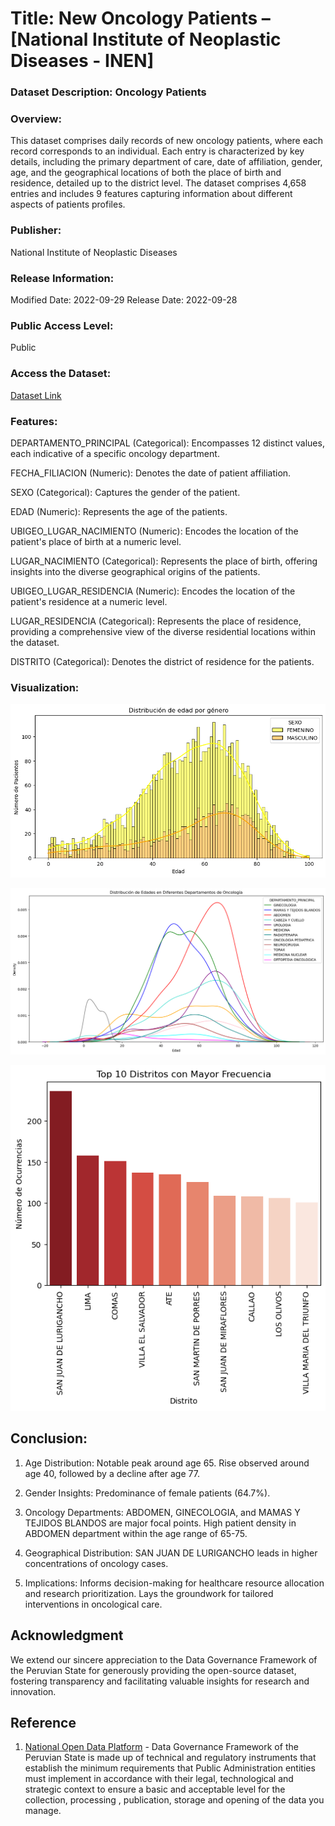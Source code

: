 # Title: New Oncology Patients – [National Institute of Neoplastic Diseases - INEN]

### Dataset Description: Oncology Patients

### Overview: 
This dataset comprises daily records of new oncology patients, where each record corresponds to an individual. Each entry is characterized by key details, including the primary department of care, date of affiliation, gender, age, and the geographical locations of both the place of birth and residence, detailed up to the district level. The dataset comprises 4,658 entries and includes 9 features capturing information about different aspects of patients profiles.

### Publisher: 
National Institute of Neoplastic Diseases

### Release Information:
Modified Date: 2022-09-29
Release Date: 2022-09-28

### Public Access Level:
Public

### Access the Dataset: 
[Dataset Link](https://www.datosabiertos.gob.pe/dataset/pacientes-oncol%C3%B3gicos-nuevos-%E2%80%93-instituto-nacional-de-enfermedades-neopl%C3%A1sicas-inen-0) 

### Features:
DEPARTAMENTO_PRINCIPAL (Categorical): Encompasses 12 distinct values, each indicative of a specific oncology department.

FECHA_FILIACION (Numeric): Denotes the date of patient affiliation.

SEXO (Categorical): Captures the gender of the patient.

EDAD (Numeric): Represents the age of the patients.

UBIGEO_LUGAR_NACIMIENTO (Numeric): Encodes the location of the patient's place of birth at a numeric level.

LUGAR_NACIMIENTO (Categorical): Represents the place of birth, offering insights into the diverse geographical origins of the patients.

UBIGEO_LUGAR_RESIDENCIA (Numeric): Encodes the location of the patient's residence at a numeric level.

LUGAR_RESIDENCIA (Categorical): Represents the place of residence, providing a comprehensive view of the diverse residential locations within the dataset.

DISTRITO (Categorical): Denotes the district of residence for the patients.

### Visualization:

![Age Distribution by Gender](https://github.com/OmdenaLimaChapter/1.First-project_Lima_Peru_Open_Data/blob/7d0b951604362f60311558e00bd9567bb2fce145/Datasets/health/nikhil_mundey/age_and_gender.jpg)

![Age Distribution in Different Oncology Departments](https://github.com/OmdenaLimaChapter/1.First-project_Lima_Peru_Open_Data/blob/7d0b951604362f60311558e00bd9567bb2fce145/Datasets/health/nikhil_mundey/department.jpg)

![Top 10 Districts with Most Frequency](https://github.com/OmdenaLimaChapter/1.First-project_Lima_Peru_Open_Data/blob/7d0b951604362f60311558e00bd9567bb2fce145/Datasets/health/nikhil_mundey/district.jpg)


## Conclusion:

1. Age Distribution: Notable peak around age 65. Rise observed around age 40, followed by a decline after age 77.

2. Gender Insights: Predominance of female patients (64.7%).

3. Oncology Departments: ABDOMEN, GINECOLOGIA, and MAMAS Y TEJIDOS BLANDOS are major focal points. High patient density in ABDOMEN department within the age range of 65-75.

4. Geographical Distribution: SAN JUAN DE LURIGANCHO leads in higher concentrations of oncology cases.

5. Implications: Informs decision-making for healthcare resource allocation and research prioritization. Lays the groundwork for tailored interventions in oncological care.


## Acknowledgment
We extend our sincere appreciation to the Data Governance Framework of the Peruvian State for generously providing the open-source dataset, fostering transparency and facilitating valuable insights for research and innovation.

## Reference
1. [National Open Data Platform](https://www.datosabiertos.gob.pe/) - Data Governance Framework of the Peruvian State is made up of technical and regulatory instruments that establish the minimum requirements that Public Administration entities must implement in accordance with their legal, technological and strategic context to ensure a basic and acceptable level for the collection, processing , publication, storage and opening of the data you manage.
